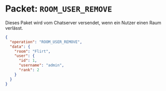 # Packet: `ROOM_USER_REMOVE`
Dieses Paket wird vom Chatserver versendet, wenn ein Nutzer einen Raum verlässt.

```json
{
  "operation": "ROOM_USER_REMOVE",
  "data": {
    "room": "Flirt",
    "user": {
      "id": 1,
      "username": "admin",
      "rank": 2
    }
  }
}
```
